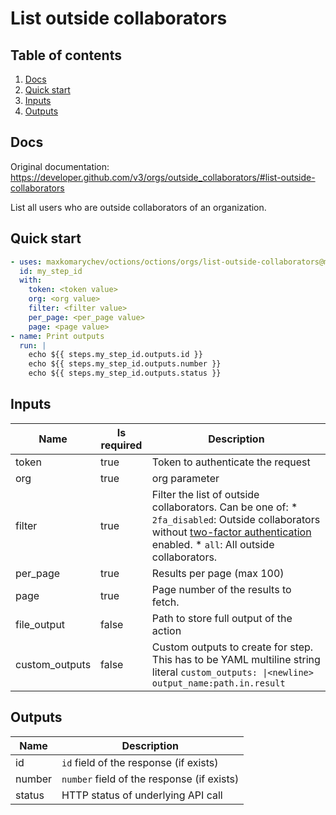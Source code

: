 # List outside collaborators

## Table of contents

1. [Docs](#docs)
1. [Quick start](#quick-start)
1. [Inputs](#inputs)
1. [Outputs](#outputs)

<a name="quick-start" ></a>
## Docs

Original documentation: https://developer.github.com/v3/orgs/outside_collaborators/#list-outside-collaborators

List all users who are outside collaborators of an organization.


<a name="quick start" ></a>
## Quick start

```yaml
- uses: maxkomarychev/octions/octions/orgs/list-outside-collaborators@master
  id: my_step_id
  with:
    token: <token value>
    org: <org value>
    filter: <filter value>
    per_page: <per_page value>
    page: <page value>
- name: Print outputs
  run: |
    echo ${{ steps.my_step_id.outputs.id }}
    echo ${{ steps.my_step_id.outputs.number }}
    echo ${{ steps.my_step_id.outputs.status }}
```


<a name="inputs" ></a>
## Inputs

| Name | Is required | Description |
|---|---|---|
|token|true|Token to authenticate the request
|org|true|org parameter
|filter|true|Filter the list of outside collaborators. Can be one of:   \* `2fa_disabled`: Outside collaborators without [two-factor authentication](https://github.com/blog/1614-two-factor-authentication) enabled.   \* `all`: All outside collaborators.
|per_page|true|Results per page (max 100)
|page|true|Page number of the results to fetch.
|file_output|false|Path to store full output of the action
|custom_outputs|false|Custom outputs to create for step. This has to be YAML multiline string literal `custom_outputs: \|<newline> output_name:path.in.result`

<a name="outputs" ></a>
## Outputs

| Name | Description |
|---|---|
|id|`id` field of the response (if exists)|
|number|`number` field of the response (if exists)|
|status|HTTP status of underlying API call|

